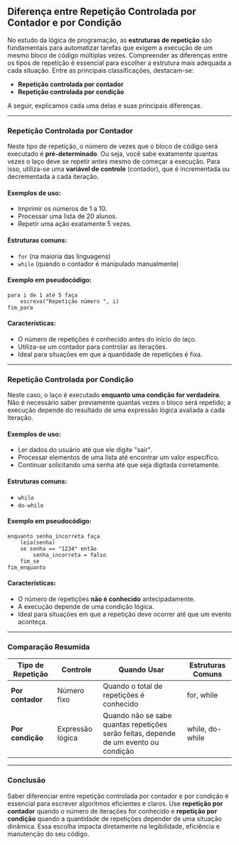 
## Diferença entre Repetição Controlada por Contador e por Condição

No estudo da lógica de programação, as **estruturas de repetição** são fundamentais para automatizar tarefas que exigem a execução de um mesmo bloco de código múltiplas vezes. Compreender as diferenças entre os tipos de repetição é essencial para escolher a estrutura mais adequada a cada situação. Entre as principais classificações, destacam-se:

- **Repetição controlada por contador**
- **Repetição controlada por condição**

A seguir, explicamos cada uma delas e suas principais diferenças.

---

### Repetição Controlada por Contador

Neste tipo de repetição, o número de vezes que o bloco de código será executado é **pré-determinado**. Ou seja, você sabe exatamente quantas vezes o laço deve se repetir antes mesmo de começar a execução. Para isso, utiliza-se uma **variável de controle** (contador), que é incrementada ou decrementada a cada iteração.

#### Exemplos de uso:
- Imprimir os números de 1 a 10.
- Processar uma lista de 20 alunos.
- Repetir uma ação exatamente 5 vezes.

#### Estruturas comuns:
- `for` (na maioria das linguagens)
- `while` (quando o contador é manipulado manualmente)

#### Exemplo em pseudocódigo:
```pseudocode
para i de 1 até 5 faça
    escreva("Repetição número ", i)
fim_para
```

#### Características:
- O número de repetições é conhecido antes do início do laço.
- Utiliza-se um contador para controlar as iterações.
- Ideal para situações em que a quantidade de repetições é fixa.

---

### Repetição Controlada por Condição

Neste caso, o laço é executado **enquanto uma condição for verdadeira**. Não é necessário saber previamente quantas vezes o bloco será repetido; a execução depende do resultado de uma expressão lógica avaliada a cada iteração.

#### Exemplos de uso:
- Ler dados do usuário até que ele digite "sair".
- Processar elementos de uma lista até encontrar um valor específico.
- Continuar solicitando uma senha até que seja digitada corretamente.

#### Estruturas comuns:
- `while`
- `do-while`

#### Exemplo em pseudocódigo:
```pseudocode
enquanto senha_incorreta faça
    leia(senha)
    se senha == "1234" então
        senha_incorreta = falso
    fim_se
fim_enquanto
```

#### Características:
- O número de repetições **não é conhecido** antecipadamente.
- A execução depende de uma condição lógica.
- Ideal para situações em que a repetição deve ocorrer até que um evento aconteça.

---

### Comparação Resumida

| Tipo de Repetição                | Controle           | Quando Usar                                      | Estruturas Comuns |
|----------------------------------|--------------------|--------------------------------------------------|-------------------|
| **Por contador**                 | Número fixo        | Quando o total de repetições é conhecido         | for, while        |
| **Por condição**                 | Expressão lógica   | Quando não se sabe quantas repetições serão feitas, depende de um evento ou condição | while, do-while   |

---

### Conclusão

Saber diferenciar entre repetição controlada por contador e por condição é essencial para escrever algoritmos eficientes e claros. Use **repetição por contador** quando o número de iterações for conhecido e **repetição por condição** quando a quantidade de repetições depender de uma situação dinâmica. Essa escolha impacta diretamente na legibilidade, eficiência e manutenção do seu código.
```
